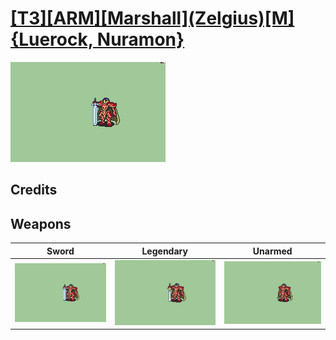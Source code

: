 # [\[T3\]\[ARM\]\[Marshall\]\(Zelgius\)\[M\]{Luerock, Nuramon}](./)

<img src="./1.%20Sword/Sword_000.png" alt="[T3][ARM][Marshall](Zelgius)[M]{Luerock, Nuramon} standing" />

## Credits



## Weapons


|Sword |Legendary |Unarmed |
|  :---: | :---: | :---: |
| <img alt="Sword animation" src="./1.%20Sword/Sword.gif" /> | <img alt="Legendary animation" src="./8.%20Legendary%20Sword%20(Alondite)/Legendary.gif" /> | <img alt="Unarmed animation" src="./8.%20Unarmed/Unarmed.gif" /> |
